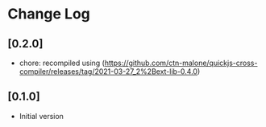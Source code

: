 # Change Log

## [0.2.0]
* chore: recompiled using (https://github.com/ctn-malone/quickjs-cross-compiler/releases/tag/2021-03-27_2%2Bext-lib-0.4.0)

## [0.1.0]
* Initial version
